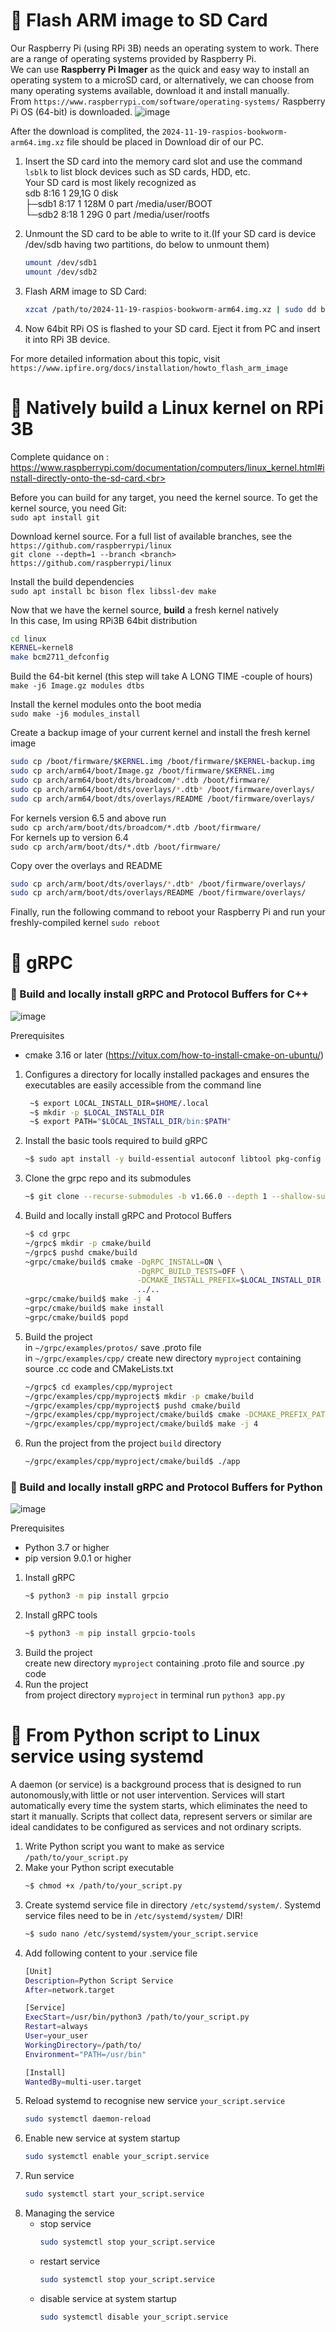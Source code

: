 # 🔸 Flash ARM image to SD Card<br>
Our Raspberry Pi (using RPi 3B) needs an operating system to work. There are a range of operating systems provided by Raspberry Pi.<br>
We can use <b>Raspberry Pi Imager</b> as the quick and easy way to install an operating system to a microSD card, or
alternatively, we can choose from many operating systems available, download it and install manually.<br>
From `https://www.raspberrypi.com/software/operating-systems/` Raspberry Pi OS (64-bit) is downloaded.
![image](https://github.com/user-attachments/assets/b13ee226-5e6b-44b8-8ada-3bafec3314a4)<br>

After the download is complited, the `2024-11-19-raspios-bookworm-arm64.img.xz` file should be placed in Download dir of our PC.<br>
1. Insert the SD card into the memory card slot and use the command `lsblk` to list block devices such as SD cards, HDD, etc.<br>
    Your SD card is most likely recognized as<br>
    sdb                        8:16   1  29,1G   0 disk<br>
      ├─sdb1                  8:17   1   128M  0 part  /media/user/BOOT<br>
      └─sdb2                  8:18   1    29G   0 part  /media/user/rootfs<br>
      
2. Unmount the SD card to be able to write to it.(If your SD card is device /dev/sdb having two partitions, do below to unmount them)
   ```bash
   umount /dev/sdb1
   umount /dev/sdb2
   
3. Flash ARM image to SD Card:
   ```bash
   xzcat /path/to/2024-11-19-raspios-bookworm-arm64.img.xz | sudo dd bs=1M of=/dev/sdb

4. Now 64bit RPi OS is flashed to your SD card. Eject it from PC and insert it into RPi 3B device.<br>

For more detailed information about this topic, visit `https://www.ipfire.org/docs/installation/howto_flash_arm_image`<br>

# 🔸 Natively build a Linux kernel on RPi 3B<br>
Complete quidance on : https://www.raspberrypi.com/documentation/computers/linux_kernel.html#install-directly-onto-the-sd-card.<br>

Before you can build for any target, you need the kernel source. To get the kernel source, you need Git:<br>
  `sudo apt install git`<br>

Download kernel source. For a full list of available branches, see the `https://github.com/raspberrypi/linux`<br>
  `git clone --depth=1 --branch <branch> https://github.com/raspberrypi/linux`

Install the build dependencies <br>
  `sudo apt install bc bison flex libssl-dev make`

Now that we have the kernel source, <b>build</b> a fresh kernel natively<br>
In this case, Im using RPi3B 64bit distribution
   ```bash
   cd linux
   KERNEL=kernel8
   make bcm2711_defconfig
   ```

Build the 64-bit kernel (this step will take A LONG TIME -couple of hours)<br>
   `make -j6 Image.gz modules dtbs`

Install the kernel modules onto the boot media<br>
   `sudo make -j6 modules_install`

Create a backup image of your current kernel and install the fresh kernel image
   ```bash
   sudo cp /boot/firmware/$KERNEL.img /boot/firmware/$KERNEL-backup.img
   sudo cp arch/arm64/boot/Image.gz /boot/firmware/$KERNEL.img
   sudo cp arch/arm64/boot/dts/broadcom/*.dtb /boot/firmware/
   sudo cp arch/arm64/boot/dts/overlays/*.dtb* /boot/firmware/overlays/
   sudo cp arch/arm64/boot/dts/overlays/README /boot/firmware/overlays/
   ```

For kernels version 6.5 and above run<br>
   `sudo cp arch/arm/boot/dts/broadcom/*.dtb /boot/firmware/`<br>
For kernels up to version 6.4<br>
   `sudo cp arch/arm/boot/dts/*.dtb /boot/firmware/`<br>

Copy over the overlays and README
   ```bash
   sudo cp arch/arm/boot/dts/overlays/*.dtb* /boot/firmware/overlays/
   sudo cp arch/arm/boot/dts/overlays/README /boot/firmware/overlays/
   ```
Finally, run the following command to reboot your Raspberry Pi and run your freshly-compiled kernel `sudo reboot`

   
# 🔸 gRPC
### 🔹 Build and locally install gRPC and Protocol Buffers for C++
![image](https://github.com/user-attachments/assets/836ccef6-5714-4f28-9c56-bfc60e0e3f99)

Prerequisites<br>
 - cmake 3.16 or later (https://vitux.com/how-to-install-cmake-on-ubuntu/)
1. Configures a directory for locally installed packages and ensures the executables are easily accessible from the command line<br>
    ```bash
     ~$ export LOCAL_INSTALL_DIR=$HOME/.local
     ~$ mkdir -p $LOCAL_INSTALL_DIR
     ~$ export PATH="$LOCAL_INSTALL_DIR/bin:$PATH"
2. Install the basic tools required to build gRPC
     ```bash
     ~$ sudo apt install -y build-essential autoconf libtool pkg-config
3. Clone the grpc repo and its submodules
     ```bash
     ~$ git clone --recurse-submodules -b v1.66.0 --depth 1 --shallow-submodules https://github.com/grpc/grpc
4. Build and locally install gRPC and Protocol Buffers
     ```bash
     ~$ cd grpc
     ~/grpc$ mkdir -p cmake/build
     ~/grpc$ pushd cmake/build
     ~grpc/cmake/build$ cmake -DgRPC_INSTALL=ON \
                              -DgRPC_BUILD_TESTS=OFF \
                              -DCMAKE_INSTALL_PREFIX=$LOCAL_INSTALL_DIR \
                              ../..
     ~grpc/cmake/build$ make -j 4
     ~grpc/cmake/build$ make install
     ~grpc/cmake/build$ popd
5. Build the project<br>
    in `~/grpc/examples/protos/` save .proto file<br>
    in `~/grpc/examples/cpp/` create new directory `myproject` containing source .cc code and CMakeLists.txt<br>
    ```bash
    ~/grpc$ cd examples/cpp/myproject
    ~/grpc/examples/cpp/myproject$ mkdir -p cmake/build
    ~/grpc/examples/cpp/myproject$ pushd cmake/build
    ~/grpc/examples/cpp/myproject/cmake/build$ cmake -DCMAKE_PREFIX_PATH=$LOCAL_INSTALL_DIR ../..
    ~/grpc/examples/cpp/myproject/cmake/build$ make -j 4
6. Run the project from the project `build` directory<br>
    ```bash
    ~/grpc/examples/cpp/myproject/cmake/build$ ./app

### 🔹 Build and locally install gRPC and Protocol Buffers for Python
![image](https://github.com/user-attachments/assets/6b3d902b-eead-412f-9f47-6627ca4bb850)

Prerequisites<br>
 - Python 3.7 or higher
 - pip version 9.0.1 or higher

1. Install gRPC
   ```bash
   ~$ python3 -m pip install grpcio
2. Install gRPC tools
   ```bash
   ~$ python3 -m pip install grpcio-tools
3. Build the project<br>
   create new directory `myproject` containing .proto file and source .py code<br>
5. Run the project<br>
   from project directory `myproject` in terminal run `python3 app.py`



# 🔸 From Python script to Linux service using <b>systemd</b>
A daemon (or service) is a background process that is designed to run autonomously,with little or not user intervention. Services will start automatically every time the system starts, which eliminates the need to start it manually. Scripts that collect data, represent servers or similar are ideal candidates to be configured as services and not ordinary scripts.<br>
  
1. Write Python script you want to make as service `/path/to/your_script.py`
2. Make your Python script executable
   ```bash
   ~$ chmod +x /path/to/your_script.py
4. Create systemd service file in directory `/etc/systemd/system/`.  Systemd service files need to be in `/etc/systemd/system/` DIR!
   ```bash
   ~$ sudo nano /etc/systemd/system/your_script.service
5. Add following content to your .service file
   ```bash
   [Unit]
   Description=Python Script Service
   After=network.target
   
   [Service]
   ExecStart=/usr/bin/python3 /path/to/your_script.py
   Restart=always
   User=your_user
   WorkingDirectory=/path/to/
   Environment="PATH=/usr/bin"
   
   [Install]
   WantedBy=multi-user.target

6. Reload systemd to recognise new service `your_script.service`
   ```bash
   sudo systemctl daemon-reload
8. Enable new service at system startup
   ```bash
   sudo systemctl enable your_script.service
10. Run service
    ```bash
    sudo systemctl start your_script.service
11. Managing the service
    - stop service
      ```bash
      sudo systemctl stop your_script.service
    - restart service
      ```bash
      sudo systemctl stop your_script.service
    - disable service at system startup
      ```bash
      sudo systemctl disable your_script.service
